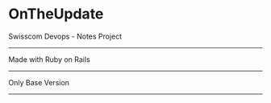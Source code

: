 # OnTheUpdate
Swisscom Devops - Notes Project
________________________________

Made with Ruby on Rails
_______________________________

Only Base Version
_______________________________
